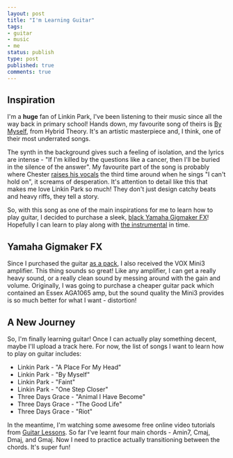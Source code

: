 ```yaml
---
layout: post
title: "I'm Learning Guitar"
tags:
- guitar
- music
- me
status: publish
type: post
published: true
comments: true
---
```

## Inspiration

I'm a **huge** fan of Linkin Park, I've been listening to their music since all the way back in primary school! Hands down, my favourite song of theirs is [By Myself](https://www.youtube.com/watch?v=wWBp-nlGX1o), from Hybrid Theory. It's an artistic masterpiece and, I think, one of their most underrated songs.

The synth in the background gives such a feeling of isolation, and the lyrics are intense - "If I'm killed by the questions like a cancer, then I'll be buried in the silence of the answer". My favourite part of the song is probably where Chester [raises his vocals](https://youtu.be/wWBp-nlGX1o?t=149) the third time around when he sings "I can't hold on", it screams of desperation. It's attention to detail like this that makes me love Linkin Park so much! They don't just design catchy beats and heavy riffs, they tell a story.

So, with this song as one of the main inspirations for me to learn how to play guitar, I decided to purchase a sleek, [black Yamaha Gigmaker FX](http://www.cranbournemusic.com.au/cstore/930042018266.html)! Hopefully I can learn to play along with [the instrumental](https://www.youtube.com/watch?v=NA4UjKYRvT4) in time.

## Yamaha Gigmaker FX

Since I purchased the guitar [as a pack](http://www.cranbournemusic.com.au/cstore/930042018266.html), I also received the VOX Mini3 amplifier. This thing sounds so great! Like any amplifier, I can get a really heavy sound, or a really clean sound by messing around with the gain and volume. Originally, I was going to purchase a cheaper guitar pack which contained an Essex AGA1065 amp, but the sound quality the Mini3 provides is so much better for what I want - distortion!

## A New Journey

So, I'm finally learning guitar! Once I can actually play something decent, maybe I'll upload a track here. For now, the list of songs I want to learn how to play on guitar includes:

- Linkin Park - "A Place For My Head"
- Linkin Park - "By Myself"
- Linkin Park - "Faint"
- Linkin Park - "One Step Closer"
- Three Days Grace - "Animal I Have Become"
- Three Days Grace - "The Good Life"
- Three Days Grace - "Riot"

In the meantime, I'm watching some awesome free online video tutorials from [Guitar Lessons](https://www.youtube.com/watch?v=_bULnYSWNPE). So far I've learnt four main chords - Amin7, Cmaj, Dmaj, and Gmaj. Now I need to practice actually transitioning between the chords. It's super fun!
